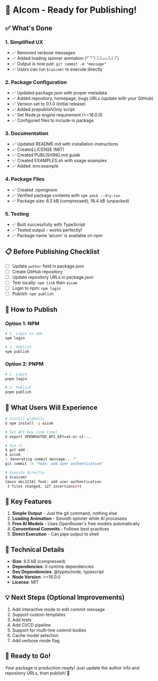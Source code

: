 # 🎉 AIcom - Ready for Publishing!

## ✅ What's Done

### 1. **Simplified UX**
   - ✅ Removed verbose messages
   - ✅ Added loading spinner animation (⠋⠙⠹⠸⠼⠴⠦⠧⠇⠏)
   - ✅ Output is now just: `git commit -m "message"`
   - ✅ Users can run `$(aicom)` to execute directly

### 2. **Package Configuration**
   - ✅ Updated package.json with proper metadata
   - ✅ Added repository, homepage, bugs URLs (update with your GitHub)
   - ✅ Version set to 0.1.0 (initial release)
   - ✅ Added prepublishOnly script
   - ✅ Set Node.js engine requirement (>=16.0.0)
   - ✅ Configured files to include in package

### 3. **Documentation**
   - ✅ Updated README.md with installation instructions
   - ✅ Created LICENSE (MIT)
   - ✅ Created PUBLISHING.md guide
   - ✅ Created EXAMPLES.sh with usage examples
   - ✅ Added .env.example

### 4. **Package Files**
   - ✅ Created .npmignore
   - ✅ Verified package contents with `npm pack --dry-run`
   - ✅ Package size: 6.5 kB (compressed), 18.4 kB (unpacked)

### 5. **Testing**
   - ✅ Built successfully with TypeScript
   - ✅ Tested output - works perfectly!
   - ✅ Package name 'aicom' is available on npm

## 📋 Before Publishing Checklist

- [ ] Update `author` field in package.json
- [ ] Create GitHub repository
- [ ] Update repository URLs in package.json
- [ ] Test locally: `npm link` then `aicom`
- [ ] Login to npm: `npm login`
- [ ] Publish: `npm publish`

## 🚀 How to Publish

### Option 1: NPM

```bash
# 1. Login to npm
npm login

# 2. Publish
npm publish
```

### Option 2: PNPM

```bash
# 1. Login
pnpm login

# 2. Publish
pnpm publish
```

## 📝 What Users Will Experience

```bash
# Install globally
$ npm install -g aicom

# Set API key (one time)
$ export OPENROUTER_API_KEY=sk-or-v1-...

# Use it
$ git add .
$ aicom
✨ Generating commit message... ⠋
git commit -m "feat: add user authentication"

# Execute directly
$ $(aicom)
[main abc1234] feat: add user authentication
 3 files changed, 127 insertions(+)
```

## 🎯 Key Features

1. **Simple Output** - Just the git command, nothing else
2. **Loading Animation** - Smooth spinner while AI processes
3. **Free AI Models** - Uses OpenRouter's free models automatically
4. **Conventional Commits** - Follows best practices
5. **Direct Execution** - Can pipe output to shell

## 🔧 Technical Details

- **Size**: 6.5 kB (compressed)
- **Dependencies**: 0 runtime dependencies
- **Dev Dependencies**: @types/node, typescript
- **Node Version**: >=16.0.0
- **License**: MIT

## 💡 Next Steps (Optional Improvements)

1. Add interactive mode to edit commit message
2. Support custom templates
3. Add tests
4. Add CI/CD pipeline
5. Support for multi-line commit bodies
6. Cache model selection
7. Add verbose mode flag

## 🎊 Ready to Go!

Your package is production-ready! Just update the author info and repository URLs, then publish! 🚀
